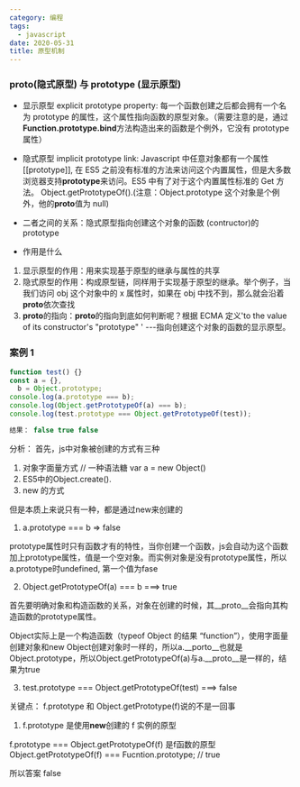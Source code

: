 ```yaml
---
category: 编程
tags:
  - javascript
date: 2020-05-31
title: 原型机制
---
```


### **proto**(隐式原型) 与 prototype (显示原型)

- 显示原型 explicit prototype property: 每一个函数创建之后都会拥有一个名为 prototype 的属性，这个属性指向函数的原型对象。（需要注意的是，通过**Function.prototype.bind**方法构造出来的函数是个例外，它没有 prototype 属性）

- 隐式原型 implicit prototype link: Javascript 中任意对象都有一个属性[[prototype]], 在 ES5 之前没有标准的方法来访问这个内置属性，但是大多数浏览器支持**prototype**来访问。ES5 中有了对于这个内置属性标准的 Get 方法。
  Object.getPrototypeOf().(注意：Object.prototype 这个对象是个例外，他的**proto**值为 null)

- 二者之间的关系：隐式原型指向创建这个对象的函数 (contructor)的 prototype

- 作用是什么

1. 显示原型的作用：用来实现基于原型的继承与属性的共享
2. 隐式原型的作用：构成原型链，同样用于实现基于原型的继承。举个例子，当我们访问 obj 这个对象中的 x 属性时，如果在 obj 中找不到，那么就会沿着****proto****依次查找
3. **proto**的指向：**proto**的指向到底如何判断呢？根据 ECMA 定义'to the value of its constructor's "prototype" ' ---指向创建这个对象的函数的显示原型。

### 案例 1

```js
function test() {}
const a = {},
  b = Object.prototype;
console.log(a.prototype === b);
console.log(Object.getPrototypeOf(a) === b);
console.log(test.prototype === Object.getPrototypeOf(test));
```

```js
结果： false true false
```

分析：
首先，js中对象被创建的方式有三种 
1. 对象字面量方式 // 一种语法糖 var a = new Object()
2. ES5中的Object.create().
3. new 的方式

但是本质上来说只有一种，都是通过new来创建的

1. a.prototype === b => false

prototype属性时只有函数才有的特性，当你创建一个函数，js会自动为这个函数加上prototype属性，值是一个空对象。而实例对象是没有prototype属性，所以 a.prototype时undefined, 第一个值为fase

2. Object.getPrototypeOf(a) === b ===> true

首先要明确对象和构造函数的关系，对象在创建的时候，其__proto__会指向其构造函数的prototype属性。

Object实际上是一个构造函数（typeof Object 的结果 “function”），使用字面量创建对象和new Object创建对象时一样的，所以a.__porto__也就是Object.prototype，所以Object.getPrototypeOf(a)与a.__proto__是一样的，结果为true

3. test.prototype === Object.getPrototypeOf(test) ===> false

关键点： f.prototype 和 Object.getPrototype(f)说的不是一回事
1. f.prototype 是使用**new**创建的 f 实例的原型

f.prototype === Object.getPrototypeOf(f) 是f函数的原型
Object.getPrototypeOf(f) === Fucntion.prototype; // true

所以答案 false


